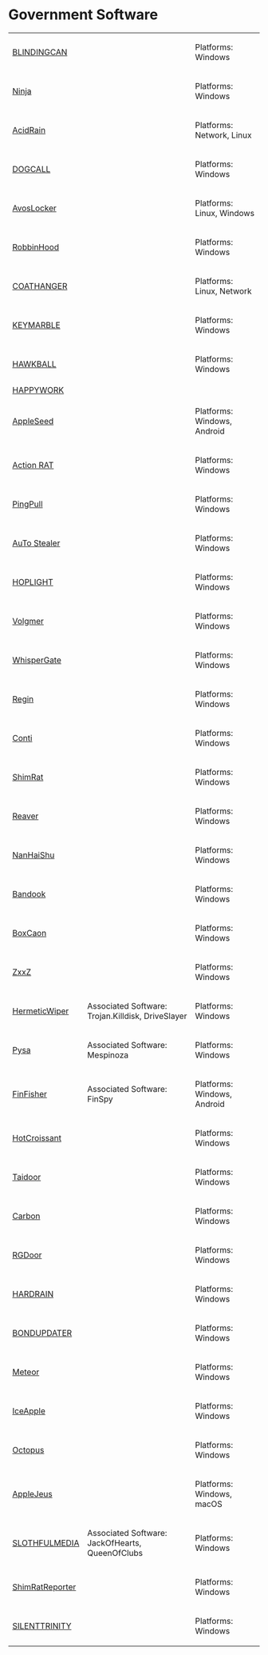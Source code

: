# Government Software
<table>
  <tr>
    <td>
      <a href="#">BLINDINGCAN</a>
    </td>
    <td>
      <p></p>
    </td>
    <td>
      <p>Platforms: Windows</p>
    </td>
  </tr>
  <tr>
    <td>
      <a href="#">Ninja</a>
    </td>
    <td>
      <p></p>
    </td>
    <td>
      <p>Platforms: Windows</p>
    </td>
  </tr>
  <tr>
    <td>
      <a href="#">AcidRain</a>
    </td>
    <td>
      <p></p>
    </td>
    <td>
      <p>Platforms: Network, Linux</p>
    </td>
  </tr>
  <tr>
    <td>
      <a href="#">DOGCALL</a>
    </td>
    <td>
      <p></p>
    </td>
    <td>
      <p>Platforms: Windows</p>
    </td>
  </tr>
  <tr>
    <td>
      <a href="https://github.com/PudgyDragon/IOCs/tree/main/All/AvosLocker%20Ransomware">AvosLocker</a>
    </td>
    <td>
      <p></p>
    </td>
    <td>
      <p>Platforms: Linux, Windows</p>
    </td>
  </tr>
  <tr>
    <td>
      <a href="#">RobbinHood</a>
    </td>
    <td>
      <p></p>
    </td>
    <td>
      <p>Platforms: Windows</p>
    </td>
  </tr>
  <tr>
    <td>
      <a href="https://github.com/PudgyDragon/IOCs/tree/main/All/Coathanger%20RAT">COATHANGER</a>
    </td>
    <td>
      <p></p>
    </td>
    <td>
      <p>Platforms: Linux, Network</p>
    </td>
  </tr>
  <tr>
    <td>
      <a href="#">KEYMARBLE</a>
    </td>
    <td>
      <p></p>
    </td>
    <td>
      <p>Platforms: Windows</p>
    </td>
  </tr>
  <tr>
    <td>
      <a href="#">HAWKBALL</a>
    </td>
    <td>
      <p></p>
    </td>
    <td>
      <p>Platforms: Windows</p>
    </td>
  </tr>
  <tr>
    <td>
      <a href="#">HAPPYWORK</a>
    </td>
    <td>
      <p></p>
    </td>
    <td>
      <p></p>
    </td>
  </tr>
  <tr>
    <td>
      <a href="#">AppleSeed</a>
    </td>
    <td>
      <p></p>
    </td>
    <td>
      <p>Platforms: Windows, Android</p>
    </td>
  </tr>
  <tr>
    <td>
      <a href="#">Action RAT</a>
    </td>
    <td>
      <p></p>
    </td>
    <td>
      <p>Platforms: Windows</p>
    </td>
  </tr>
  <tr>
    <td>
      <a href="#">PingPull</a>
    </td>
    <td>
      <p></p>
    </td>
    <td>
      <p>Platforms: Windows</p>
    </td>
  </tr>
  <tr>
    <td>
      <a href="#">AuTo Stealer</a>
    </td>
    <td>
      <p></p>
    </td>
    <td>
      <p>Platforms: Windows</p>
    </td>
  </tr>
  <tr>
    <td>
      <a href="#">HOPLIGHT</a>
    </td>
    <td>
      <p></p>
    </td>
    <td>
      <p>Platforms: Windows</p>
    </td>
  </tr>
  <tr>
    <td>
      <a href="#">Volgmer</a>
    </td>
    <td>
      <p></p>
    </td>
    <td>
      <p>Platforms: Windows</p>
    </td>
  </tr>
  <tr>
    <td>
      <a href="#">WhisperGate</a>
    </td>
    <td>
      <p></p>
    </td>
    <td>
      <p>Platforms: Windows</p>
    </td>
  </tr>
  <tr>
    <td>
      <a href="#">Regin</a>
    </td>
    <td>
      <p></p>
    </td>
    <td>
      <p>Platforms: Windows</p>
    </td>
  </tr>
  <tr>
    <td>
      <a href="#">Conti</a>
    </td>
    <td>
      <p></p>
    </td>
    <td>
      <p>Platforms: Windows</p>
    </td>
  </tr>
  <tr>
    <td>
      <a href="#">ShimRat</a>
    </td>
    <td>
      <p></p>
    </td>
    <td>
      <p>Platforms: Windows</p>
    </td>
  </tr>
  <tr>
    <td>
      <a href="#">Reaver</a>
    </td>
    <td>
      <p></p>
    </td>
    <td>
      <p>Platforms: Windows</p>
    </td>
  </tr>
  <tr>
    <td>
      <a href="#">NanHaiShu</a>
    </td>
    <td>
      <p></p>
    </td>
    <td>
      <p>Platforms: Windows</p>
    </td>
  </tr>
  <tr>
    <td>
      <a href="https://github.com/PudgyDragon/IOCs/tree/main/All/bandook">Bandook</a>
    </td>
    <td>
      <p></p>
    </td>
    <td>
      <p>Platforms: Windows</p>
    </td>
  </tr>
  <tr>
    <td>
      <a href="#">BoxCaon</a>
    </td>
    <td>
      <p></p>
    </td>
    <td>
      <p>Platforms: Windows</p>
    </td>
  </tr>
  <tr>
    <td>
      <a href="#">ZxxZ</a>
    </td>
    <td>
      <p></p>
    </td>
    <td>
      <p>Platforms: Windows</p>
    </td>
  </tr>
  <tr>
    <td>
      <a href="#">HermeticWiper</a>
    </td>
    <td>
      <p>Associated Software: Trojan.Killdisk, DriveSlayer</p>
    </td>
    <td>
      <p>Platforms: Windows</p>
    </td>
  </tr>
  <tr>
    <td>
      <a href="#">Pysa</a>
    </td>
    <td>
      <p>Associated Software: Mespinoza</p>
    </td>
    <td>
      <p>Platforms: Windows</p>
    </td>
  </tr>
  <tr>
    <td>
      <a href="#">FinFisher</a>
    </td>
    <td>
      <p>Associated Software: FinSpy</p>
    </td>
    <td>
      <p>Platforms: Windows, Android</p>
    </td>
  </tr>
  <tr>
    <td>
      <a href="#">HotCroissant</a>
    </td>
    <td>
      <p></p>
    </td>
    <td>
      <p>Platforms: Windows</p>
    </td>
  </tr>
  <tr>
    <td>
      <a href="#">Taidoor</a>
    </td>
    <td>
      <p></p>
    </td>
    <td>
      <p>Platforms: Windows</p>
    </td>
  </tr>
  <tr>
    <td>
      <a href="#">Carbon</a>
    </td>
    <td>
      <p></p>
    </td>
    <td>
      <p>Platforms: Windows</p>
    </td>
  </tr>
  <tr>
    <td>
      <a href="#">RGDoor</a>
    </td>
    <td>
      <p></p>
    </td>
    <td>
      <p>Platforms: Windows</p>
    </td>
  </tr>
  <tr>
    <td>
      <a href="#">HARDRAIN</a>
    </td>
    <td>
      <p></p>
    </td>
    <td>
      <p>Platforms: Windows</p>
    </td>
  </tr>
  <tr>
    <td>
      <a href="#">BONDUPDATER</a>
    </td>
    <td>
      <p></p>
    </td>
    <td>
      <p>Platforms: Windows</p>
    </td>
  </tr>
  <tr>
    <td>
      <a href="#">Meteor</a>
    </td>
    <td>
      <p></p>
    </td>
    <td>
      <p>Platforms: Windows</p>
    </td>
  </tr>
  <tr>
    <td>
      <a href="#">IceApple</a>
    </td>
    <td>
      <p></p>
    </td>
    <td>
      <p>Platforms: Windows</p>
    </td>
  </tr>
  <tr>
    <td>
      <a href="#">Octopus</a>
    </td>
    <td>
      <p></p>
    </td>
    <td>
      <p>Platforms: Windows</p>
    </td>
  </tr>
  <tr>
    <td>
      <a href="#">AppleJeus</a>
    </td>
    <td>
      <p></p>
    </td>
    <td>
      <p>Platforms: Windows, macOS</p>
    </td>
  </tr>
  <tr>
    <td>
      <a href="#">SLOTHFULMEDIA</a>
    </td>
    <td>
      <p>Associated Software: JackOfHearts, QueenOfClubs</p>
    </td>
    <td>
      <p>Platforms: Windows</p>
    </td>
  </tr>
  <tr>
    <td>
      <a href="#">ShimRatReporter</a>
    </td>
    <td>
      <p></p>
    </td>
    <td>
      <p>Platforms: Windows</p>
    </td>
  </tr>
  <tr>
    <td>
      <a href="#">SILENTTRINITY</a>
    </td>
    <td>
      <p></p>
    </td>
    <td>
      <p>Platforms: Windows</p>
    </td>
  </tr>
</table>
